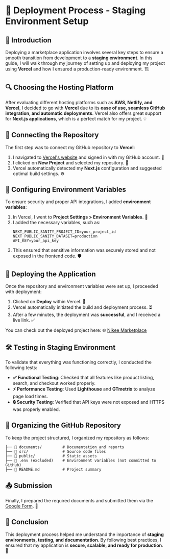 # 🚀 Deployment Process - Staging Environment Setup

## 📌 Introduction
Deploying a marketplace application involves several key steps to ensure a smooth transition from development to a **staging environment**. In this guide, I will walk through my journey of setting up and deploying my project using **Vercel** and how I ensured a production-ready environment. 🏗️

## 🔍 Choosing the Hosting Platform
After evaluating different hosting platforms such as **AWS, Netlify, and Vercel**, I decided to go with **Vercel** due to its **ease of use, seamless GitHub integration, and automatic deployments**. Vercel also offers great support for **Next.js applications**, which is a perfect match for my project. 💡

## 🔗 Connecting the Repository
The first step was to connect my GitHub repository to **Vercel**:
1. I navigated to [Vercel's website](https://vercel.com/) and signed in with my GitHub account. 🔑
2. I clicked on **New Project** and selected my repository. 📂
3. Vercel automatically detected my **Next.js** configuration and suggested optimal build settings. ⚙️

## 🔐 Configuring Environment Variables
To ensure security and proper API integrations, I added **environment variables**:
1. In Vercel, I went to **Project Settings > Environment Variables**. 🔧
2. I added the necessary variables, such as:
   ```env
   NEXT_PUBLIC_SANITY_PROJECT_ID=your_project_id
   NEXT_PUBLIC_SANITY_DATASET=production
   API_KEY=your_api_key
   ```
3. This ensured that sensitive information was securely stored and not exposed in the frontend code. 🛡️

## 🚀 Deploying the Application
Once the repository and environment variables were set up, I proceeded with deployment:
1. Clicked on **Deploy** within Vercel. 🎯
2. Vercel automatically initiated the build and deployment process. ⏳
3. After a few minutes, the deployment was **successful**, and I received a live link. ✅

You can check out the deployed project here: 🌐 [Nikee Marketplace](https://nikee-ten.vercel.app/)

## 🛠️ Testing in Staging Environment
To validate that everything was functioning correctly, I conducted the following tests:
- **✅ Functional Testing**: Checked that all features like product listing, search, and checkout worked properly.
- **⚡ Performance Testing**: Used **Lighthouse** and **GTmetrix** to analyze page load times.
- **🔒 Security Testing**: Verified that API keys were not exposed and HTTPS was properly enabled.

## 📁 Organizing the GitHub Repository
To keep the project structured, I organized my repository as follows:
```
├── 📂 documents/         # Documentation and reports
├── 📂 src/               # Source code files
├── 📂 public/            # Static assets
├── 🚫 .env (excluded)    # Environment variables (not committed to GitHub)
├── 📄 README.md          # Project summary
```

## 📤 Submission
Finally, I prepared the required documents and submitted them via the [Google Form](https://forms.gle/nA5Lv867KpaV659r7). 📝

## 🎯 Conclusion
This deployment process helped me understand the importance of **staging environments, testing, and documentation**. By following best practices, I ensured that my application is **secure, scalable, and ready for production**. 🌟